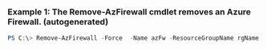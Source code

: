 ### Example 1: The Remove-AzFirewall cmdlet removes an Azure Firewall. (autogenerated)
```powershell
PS C:\> Remove-AzFirewall -Force  -Name azFw -ResourceGroupName rgName
```

